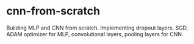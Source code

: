 # cnn-from-scratch
Building MLP and CNN from scratch. Implementing dropout layers, SGD, ADAM optimizer for MLP, convolutional layers, pooling layers for CNN.
